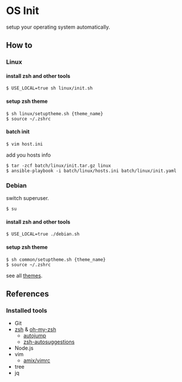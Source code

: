 # OS Init

setup your operating system automatically.

## How to

### Linux

#### install zsh and other tools

    $ USE_LOCAL=true sh linux/init.sh

#### setup zsh theme

    $ sh linux/setuptheme.sh {theme_name}
    $ source ~/.zshrc

#### batch init

    $ vim host.ini

add you hosts info

    $ tar -zcf batch/linux/init.tar.gz linux
    $ ansible-playbook -i batch/linux/hosts.ini batch/linux/init.yaml


### Debian

switch superuser.

    $ su

#### install zsh and other tools

    $ USE_LOCAL=true ./debian.sh

#### setup zsh theme

    $ sh common/setuptheme.sh {theme_name}
    $ source ~/.zshrc

see all [themes](https://github.com/ohmyzsh/ohmyzsh/wiki/Themes).

## References

### Installed tools

- Git
- [zsh](https://www.zsh.org/) & [oh-my-zsh](https://ohmyz.sh/)
    - [autojump](https://github.com/wting/autojump)
    - [zsh-autosuggestions](https://github.com/zsh-users/zsh-autosuggestions)
- Node.js
- vim
    - [amix/vimrc](https://github.com/amix/vimrc.git)
- tree
- jq

